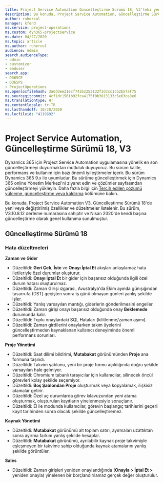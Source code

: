 ```yaml
---
title: Project Service Automation Güncelleştirme Sürümü 18, V3'teki yenilikler veya değişiklikler
description: Bu konuda, Project Service Automation, Güncelleştirme Sürümü 18, V3'teki özellikler ve düzeltmeler listelenir.
author: ruhercul
manager: kfend
ms.service: project-operations
ms.custom: dyn365-projectservice
ms.date: 04/27/2020
ms.topic: article
ms.author: ruhercul
audience: Admin
search.audienceType:
- admin
- customizer
- enduser
search.app:
- D365CE
- D365PS
- ProjectOperations
ms.openlocfilehash: 3a6d3ee21ecf742b2253132f3d3cc1cb2b57af75
ms.sourcegitcommit: 4cf1dc1561b92fca4175f0b3813133c5e63ce8e6
ms.translationtype: HT
ms.contentlocale: tr-TR
ms.lasthandoff: 10/28/2020
ms.locfileid: "4119892"
---
```

# <a name="project-service-automation-update-release-18-v3"></a>Project Service Automation, Güncelleştirme Sürümü 18, V3

Dynamics 365 için Project Service Automation uygulamasına yönelik en son güncelleştirmeyi duyurmaktan mutluluk duyuyoruz. Bu sürüm kalite, performans ve kullanım için bazı önemli iyileştirmeler içerir. Bu sürüm Dynamics 365 9.x ile uyumludur. Bu sürüme güncelleştirmek için Dynamics 365 online Yönetim Merkezi'ni ziyaret edin ve çözümler sayfasından güncelleştirmeyi yükleyin. Daha fazla bilgi için [Tercih edilen çözümü yükleme, güncelleştirme veya kaldırma](https://docs.microsoft.com/power-platform/admin/install-remove-preferred-solution) bölümüne bakın.

Bu konuda, Project Service Automation V3, Güncelleştirme Sürümü 18'de yeni veya değiştirilmiş özellikler ve düzeltmeler listelenir. Bu sürüm, V3.10.8.12 derleme numarasına sahiptir ve Nisan 2020'de kendi başına güncelleştirme olarak genel kullanıma sunulmuştur.

## <a name="update-release-18"></a>Güncelleştirme Sürümü 18

### <a name="bug-fixes"></a>Hata düzeltmeleri

**Zaman ve Gider**

- Düzeltildi: **Geri Çek**, **İste** ve **Onayı İptal Et** akışları anlaşılamaz hata iletileriyle özel durumlar oluşturur.
- Düzeltildi: **Onayı İptal Et** bir gider için başarısız olduğunda ilgili özel durum hatası oluşturulmaz.
- Düzeltildi: Zaman Girişi ızgarası, Avustralya'da Ekim ayında günışığından tasarrufa (DST) geçişten sonra iş günü olmayan günleri yanlış şekilde işler.
- Düzeltildi: Yanlış varsayılan mantığı, giderlerin gönderilmesini engeller.
- Düzeltildi: Zaman girişi onayı başarısız olduğunda onay **Beklemede** durumunda kalır.
- Düzeltildi: Toplu onaylardaki SQL Hataları (kilitlenme/zaman aşımı).
- Düzeltildi: Zaman girdilerini onaylarken takım üyelerini güncelleştirmeden kaynaklanan kullanıcı deneyiminde önemli performans sorunları.

**Proje Yönetimi**

- Düzeltildi: Saat dilimi bildirimi, **Mutabakat** görünümünden **Proje** ana formuna taşındı.
- Düzeltildi: Takvim şablonu, yeni bir proje formu açıldığında doğru şekilde varsayılan hale gelmiyor.
- Düzeltildi: Chromium tabanlı tarayıcılar için kullanıcılar, silinecek öncül görevleri kolay şekilde seçemiyor.
- Düzeltildi: **Boş Şablondan Proje** oluşturmak veya kopyalamak, ilişkisiz atamalar getirir.
- Düzeltildi: Özel uç durumlarda görev kılavuzundan yeni atama oluşturmak, oluşturulan kayıtların yinelenmesiyle sonuçlanır.
- Düzeltildi: El ile modunda kullanıcılar, görevin başlangıç tarihlerini geçerli kayıt tarihinden sonra olacak şekilde güncelleştiremez.

**Kaynak Yönetimi**

- Düzeltildi: **Mutabakat** görünümü alt toplam satırı, ayırmaları uzattıktan sonra ayırma farkını yanlış şekilde hesaplar.
- Düzeltildi: **Mutabakat** görünümü, ayrılabilir kaynak proje takvimiyle eşleşmeyen bir takvime sahip olduğunda kaynak atamalarını yanlış şekilde görüntüler.

**Sales**

- Düzeltildi: Zaman girişleri yeniden onaylandığında (**Onayla > İptal Et >** yeniden onayla) yinelenen bir borçlandırılamaz gerçek değer oluşturulur.

